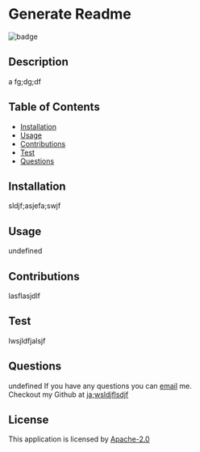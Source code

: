# Generate Readme
  
  ![badge](https://img.shields.io/badge/License-Apache-2.0-blue)
  
## Description 
a fg;dg;df


## Table of Contents
- [Installation](#installation)
- [Usage](#usage)
- [Contributions](#contributions)
- [Test](#test) 
- [Questions](#questions)



## Installation
sldjf;asjefa;swjf



## Usage
undefined



## Contributions
lasflasjdlf


## Test 
lwsjldfjalsjf


## Questions 
undefined
If you have any questions you can [email](mailto:jalsdjflsjdf) me.
</br>
Checkout my Github at [ja;wsldjflsdjf](https://github.com/ja;wsldjflsdjf)

## License
This application is licensed by [Apache-2.0](https://opensource.org/licenses/Apache-2.0)
